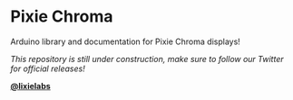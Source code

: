 # Pixie Chroma
Arduino library and documentation for Pixie Chroma displays!

*This repository is still under construction, make sure to follow our Twitter for official releases!*

**[@lixielabs](https://twitter.com/lixielabs)**
